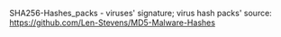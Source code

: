 SHA256-Hashes_packs - viruses' signature;
virus hash packs' source: 
https://github.com/Len-Stevens/MD5-Malware-Hashes
